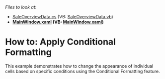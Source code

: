 <!-- default file list -->
*Files to look at*:

* [SaleOverviewData.cs](./CS/ConditionalFormatting/Data/SaleOverviewData.cs) (VB: [SaleOverviewData.vb](./VB/ConditionalFormatting/Data/SaleOverviewData.vb))
* **[MainWindow.xaml](./CS/ConditionalFormatting/MainWindow.xaml) (VB: [MainWindow.xaml](./VB/ConditionalFormatting/MainWindow.xaml))**
<!-- default file list end -->
# How to: Apply Conditional Formatting


This example demonstrates how to change the appearance of individual cells based on specific conditions using the Conditional Formatting feature.

<br/>


